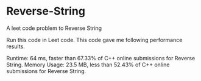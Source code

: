 # Reverse-String
A leet code problem to Reverse String

Run this code in Leet code.
This code gave me following performance results.

Runtime: 64 ms, faster than 67.33% of C++ online submissions for Reverse String.
Memory Usage: 23.5 MB, less than 52.43% of C++ online submissions for Reverse String.
